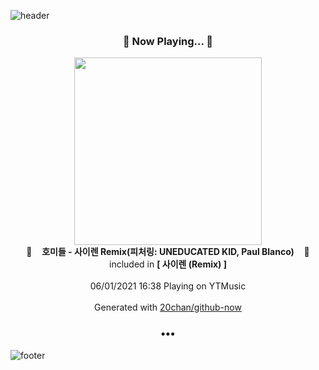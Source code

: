 ![header](https://capsule-render.vercel.app/api?type=wave&height=170&section=header&text=Hi.%20I'm%20SHIFT&fontColor=090707&fontAlignX=45&fontAlignY=65&fontSize=100)

<h3 align="center">🎵 Now Playing... 🎵</h3>
<p align="center">
  <a href="https://music.youtube.com/watch?v=Bbl3qPS9x4o">
    <img width="300" src="https://lh3.googleusercontent.com/u1-D0Add6pNt41wb36bsbefo6WMWCpiWW-du918-KW1vO7r4A1k8RpgHecgGz87BxqmiRnkdMzQ4gItXcw">
  </a>
  <br>
  🎵&nbsp&nbsp&nbsp <b>호미들 - 사이렌 Remix(피처링: UNEDUCATED KID, Paul Blanco)</b> &nbsp&nbsp&nbsp🎵
  <br>
  included in <b>[ 사이렌 (Remix) ]</b>
  
  <br />
  <br />
  06/01/2021 16:38 Playing on YTMusic
  <br />
  <br />
  Generated with <a href="https://github.com/20chan/github-now">20chan/github-now</a>
</p>

<h3 align="center">•••</h3>

![footer](https://capsule-render.vercel.app/api?type=wave&height=150&section=footer)
